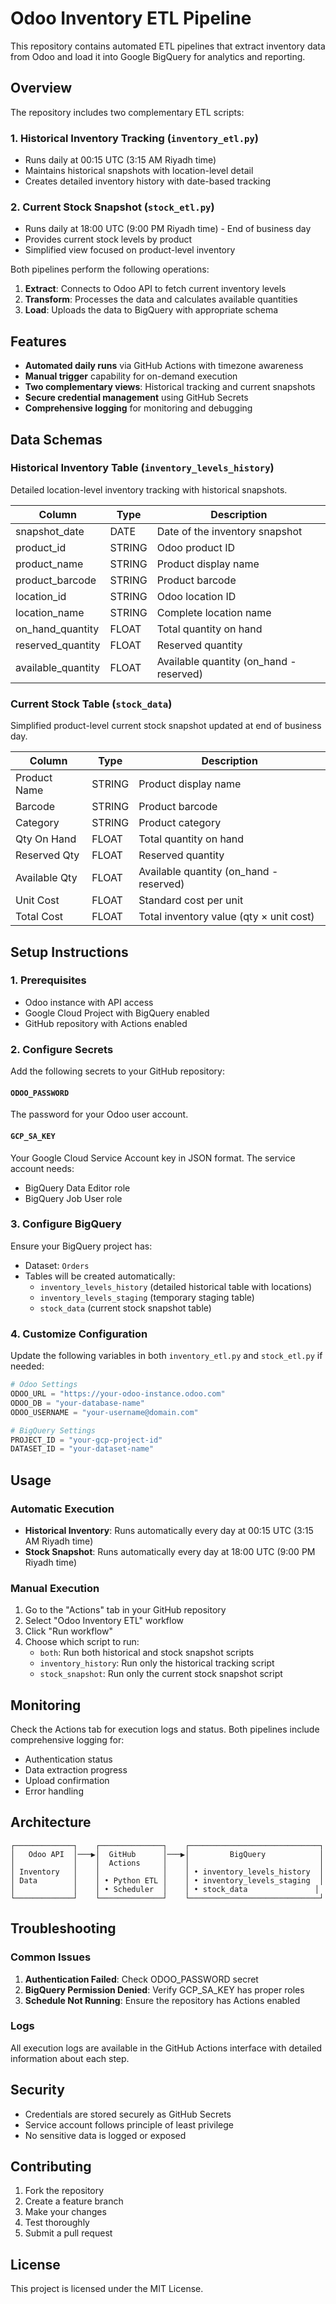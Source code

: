 # Odoo Inventory ETL Pipeline

This repository contains automated ETL pipelines that extract inventory data from Odoo and load it into Google BigQuery for analytics and reporting.

## Overview

The repository includes two complementary ETL scripts:

### 1. Historical Inventory Tracking (`inventory_etl.py`)
- Runs daily at 00:15 UTC (3:15 AM Riyadh time)
- Maintains historical snapshots with location-level detail
- Creates detailed inventory history with date-based tracking

### 2. Current Stock Snapshot (`stock_etl.py`)
- Runs daily at 18:00 UTC (9:00 PM Riyadh time) - End of business day
- Provides current stock levels by product
- Simplified view focused on product-level inventory

Both pipelines perform the following operations:
1. **Extract**: Connects to Odoo API to fetch current inventory levels
2. **Transform**: Processes the data and calculates available quantities  
3. **Load**: Uploads the data to BigQuery with appropriate schema

## Features

- **Automated daily runs** via GitHub Actions with timezone awareness
- **Manual trigger** capability for on-demand execution
- **Two complementary views**: Historical tracking and current snapshots
- **Secure credential management** using GitHub Secrets
- **Comprehensive logging** for monitoring and debugging

## Data Schemas

### Historical Inventory Table (`inventory_levels_history`)
Detailed location-level inventory tracking with historical snapshots.

| Column | Type | Description |
|--------|------|-------------|
| snapshot_date | DATE | Date of the inventory snapshot |
| product_id | STRING | Odoo product ID |
| product_name | STRING | Product display name |
| product_barcode | STRING | Product barcode |
| location_id | STRING | Odoo location ID |
| location_name | STRING | Complete location name |
| on_hand_quantity | FLOAT | Total quantity on hand |
| reserved_quantity | FLOAT | Reserved quantity |
| available_quantity | FLOAT | Available quantity (on_hand - reserved) |

### Current Stock Table (`stock_data`)
Simplified product-level current stock snapshot updated at end of business day.

| Column | Type | Description |
|--------|------|-------------|
| Product Name | STRING | Product display name |
| Barcode | STRING | Product barcode |
| Category | STRING | Product category |
| Qty On Hand | FLOAT | Total quantity on hand |
| Reserved Qty | FLOAT | Reserved quantity |
| Available Qty | FLOAT | Available quantity (on_hand - reserved) |
| Unit Cost | FLOAT | Standard cost per unit |
| Total Cost | FLOAT | Total inventory value (qty × unit cost) |

## Setup Instructions

### 1. Prerequisites

- Odoo instance with API access
- Google Cloud Project with BigQuery enabled
- GitHub repository with Actions enabled

### 2. Configure Secrets

Add the following secrets to your GitHub repository:

#### `ODOO_PASSWORD`
The password for your Odoo user account.

#### `GCP_SA_KEY` 
Your Google Cloud Service Account key in JSON format. The service account needs:
- BigQuery Data Editor role
- BigQuery Job User role

### 3. Configure BigQuery

Ensure your BigQuery project has:
- Dataset: `Orders`
- Tables will be created automatically:
  - `inventory_levels_history` (detailed historical table with locations)
  - `inventory_levels_staging` (temporary staging table)
  - `stock_data` (current stock snapshot table)

### 4. Customize Configuration

Update the following variables in both `inventory_etl.py` and `stock_etl.py` if needed:

```python
# Odoo Settings
ODOO_URL = "https://your-odoo-instance.odoo.com"
ODOO_DB = "your-database-name"
ODOO_USERNAME = "your-username@domain.com"

# BigQuery Settings
PROJECT_ID = "your-gcp-project-id"
DATASET_ID = "your-dataset-name"
```

## Usage

### Automatic Execution
- **Historical Inventory**: Runs automatically every day at 00:15 UTC (3:15 AM Riyadh time)
- **Stock Snapshot**: Runs automatically every day at 18:00 UTC (9:00 PM Riyadh time)

### Manual Execution
1. Go to the "Actions" tab in your GitHub repository
2. Select "Odoo Inventory ETL" workflow
3. Click "Run workflow"
4. Choose which script to run:
   - `both`: Run both historical and stock snapshot scripts
   - `inventory_history`: Run only the historical tracking script
   - `stock_snapshot`: Run only the current stock snapshot script

## Monitoring

Check the Actions tab for execution logs and status. Both pipelines include comprehensive logging for:
- Authentication status
- Data extraction progress
- Upload confirmation
- Error handling

## Architecture

```
┌─────────────┐    ┌──────────────┐    ┌─────────────────────────────┐
│   Odoo API  │───▶│  GitHub      │───▶│         BigQuery            │
│             │    │  Actions     │    │                             │
│ Inventory   │    │              │    │ • inventory_levels_history  │
│ Data        │    │ • Python ETL │    │ • inventory_levels_staging  │
│             │    │ • Scheduler  │    │ • stock_data               │
└─────────────┘    └──────────────┘    └─────────────────────────────┘
```

## Troubleshooting

### Common Issues

1. **Authentication Failed**: Check ODOO_PASSWORD secret
2. **BigQuery Permission Denied**: Verify GCP_SA_KEY has proper roles
3. **Schedule Not Running**: Ensure the repository has Actions enabled

### Logs
All execution logs are available in the GitHub Actions interface with detailed information about each step.

## Security

- Credentials are stored securely as GitHub Secrets
- Service account follows principle of least privilege
- No sensitive data is logged or exposed

## Contributing

1. Fork the repository
2. Create a feature branch
3. Make your changes
4. Test thoroughly
5. Submit a pull request

## License

This project is licensed under the MIT License.
